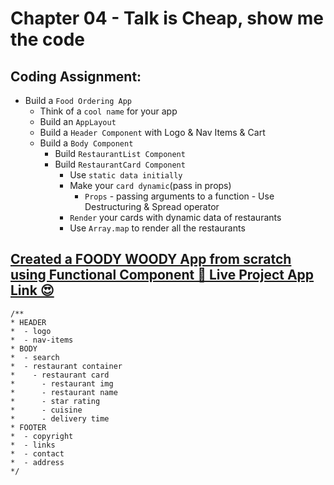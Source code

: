 # Chapter 04 - Talk is Cheap, show me the code

## Coding Assignment:

- Build a `Food Ordering App`
  - Think of a `cool name` for your app
  - Build an `AppLayout`
  - Build a `Header Component` with Logo & Nav Items & Cart
  - Build a `Body Component`
    - Build `RestaurantList Component`
    - Build `RestaurantCard Component`
      - Use `static data initially`
      - Make your `card dynamic`(pass in props)
        - `Props` - passing arguments to a function - Use Destructuring & Spread operator
      - `Render` your cards with dynamic data of restaurants
      - Use `Array.map` to render all the restaurants

## [Created a FOODY WOODY App from scratch using Functional Component 🚀 Live Project App Link 😍]()

    /**
    * HEADER
    *  - logo
    *  - nav-items
    * BODY
    *  - search
    *  - restaurant container
    *    - restaurant card
    *      - restaurant img
    *      - restaurant name
    *      - star rating
    *      - cuisine
    *      - delivery time
    * FOOTER
    *  - copyright
    *  - links
    *  - contact
    *  - address
    */
